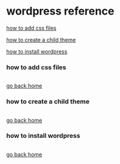 # wordpress reference

[how to add css files][css]

[how to  create a child theme][child]

[how to install wordpress][install]

[home]:#wordpress-reference
[css]:#how-to-add-css-files
[child]:#how-to-create-a-child-theme
[install]:#how-to-install-wordpress

### how to add css files

```

```
[go back home][home]


### how to create a child theme

```

```
[go back home][home]


### how to install wordpress

```

```
[go back home][home]
